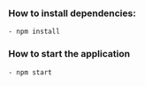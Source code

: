 ### How to install dependencies:
    - npm install

### How to start the application
    - npm start